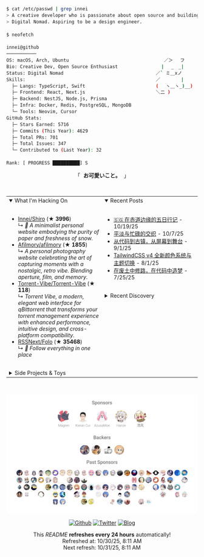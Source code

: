 ```bash
$ cat /etc/passwd | grep innei
> A creative developer who is passionate about open source and building beautiful things.
> Digital Nomad. Aspiring to be a design engineer.

$ neofetch

innei@github
───────────
OS: macOS, Arch, Ubuntu                                   ／＞　 フ
Bio: Creative Dev, Open Source Enthusiast                | 　_　_|
Status: Digital Nomad                                  ／` ミ＿xノ
Skills:                                                ／　　　　 |
  ├─ Langs: TypeScript, Swift                          (　 ヽ＿ヽ_)__)
  ├─ Frontend: React, Next.js                          ＼二 )
  ├─ Backend: NestJS, Node.js, Prisma
  ├─ Infra: Docker, Redis, PostgreSQL, MongoDB
  └─ Tools: Neovim, Cursor
GitHub Stats:
  ├─ Stars Earned: 5716
  ├─ Commits (This Year): 4629
  ├─ Total PRs: 701
  ├─ Total Issues: 347
  └─ Contributed to (Last Year): 32

Rank: [ PROGRESS ██████████] S
```

<p align="center">
  「<strong><samp> <strong>お可愛いこと。</strong> </samp></strong>」
</p>

<br />

<table>
  <tr>
    <td valign="top" width="50%">
      <details open>
        <summary>What I'm Hacking On</summary>
        <br />
          <ul><li><a href=https://github.com/Innei/Shiro target=_blank>Innei/Shiro</a> (<b>★ 3996</b>)<br>↳ <i>📜 A minimalist personal website embodying the purity of paper and freshness of snow.</i></li><li><a href=https://github.com/Afilmory/afilmory target=_blank>Afilmory/afilmory</a> (<b>★ 1855</b>)<br>↳ <i>A personal photography website celebrating the art of capturing moments with a nostalgic, retro vibe. Blending aperture, film, and memory.</i></li><li><a href=https://github.com/Torrent-Vibe/Torrent-Vibe target=_blank>Torrent-Vibe/Torrent-Vibe</a> (<b>★ 118</b>)<br>↳ <i>Torrent Vibe, a modern, elegant web interface for qBittorrent that transforms your torrent management experience with enhanced performance, intuitive design, and cross-platform compatibility.</i></li><li><a href=https://github.com/RSSNext/Folo target=_blank>RSSNext/Folo</a> (<b>★ 35468</b>)<br>↳ <i>🧡 Follow everything in one place</i></li></ul>
      </details>
      <br />
      <details>
        <summary>Side Projects & Toys</summary>
        <br />
          <ul><li><a href=https://github.com/Innei/shuffle-article target=_blank>Innei/shuffle-article</a> (<a href=https://innei.github.io/shuffle-article/ target=_blank>demo</a>) (<b>★ 165</b>)<br>↳ <i>在 DOM 上打乱文字，而非视觉上。</i></li><li><a href=https://github.com/Innei/pageproxy target=_blank>Innei/pageproxy</a> (<b>★ 0</b>)<br>↳ <i>page proxy, dynamic inject context for spa. inject context to page.</i></li><li><a href=https://github.com/Innei/candy target=_blank>Innei/candy</a> (<a href=https://candy-git-demo.innei.vercel.app/ target=_blank>demo</a>) (<b>★ 23</b>)<br>↳ <i>Simple and cute static blog generator.</i></li></ul>
      </details>
    </td>
    <td valign="top" width="50%">
      <details open>
        <summary>Recent Posts</summary>
        <br />
          <ul><li><span><a href=https://innei.in/notes/199>🇸🇬 在赤道边缘的五日行记</a></span> - 10/19/25</li><li><span><a href=https://innei.in/notes/198>平淡与忙碌的交织</a></span> - 10/7/25</li><li><span><a href=https://innei.in/notes/197>从代码到古镇，从屏幕到舞台</a></span> - 9/1/25</li><li><span><a href=https://innei.in/posts/tech/tailwindcss-v4-color-system-theme-switching-guide>TailwindCSS v4 全新颜色系统与主题切换</a></span> - 8/1/25</li><li><span><a href=https://innei.in/notes/196>在废土中修路，在代码中造梦</a></span> - 7/25/25</li></ul>
      </details>
      <br />
      <details>
        <summary>Recent Discovery</summary>
        <br />
          <ul><li><a href=https://github.com/contains-studio/agents>contains-studio/agents</a><span> sharing current agents in use</span></li><li><a href=https://github.com/brennercruvinel/CCPlugins>brennercruvinel/CCPlugins</a><span> Best Claude Code framework that actually save time. Built by a dev tired of typing "please act like a senior engineer" in every conversation.</span></li><li><a href=https://github.com/zilliztech/claude-context>zilliztech/claude-context</a><span> Code search MCP for Claude Code. Make entire codebase the context for any coding agent.</span></li><li><a href=https://github.com/6over3/exiftool>6over3/exiftool</a><span> ExifTool powered by WebAssembly to extract metadata from files in browsers and Node.js environments using zeroperl</span></li><li><a href=https://github.com/rdev/liquid-glass-react>rdev/liquid-glass-react</a><span> Apple's Liquid Glass effect for React</span></li></ul>
      </details>
    </td>
  </tr>
</table>

<br />

<p align="center">
  <a href="https://github.com/sponsors/innei">
    <img src="./sponsorkit/sponsors.svg" />
  </a>
</p>

<p align="center">
  <a href="https://github.com/innei" target="_blank"><img alt="Github" src="https://img.shields.io/badge/GitHub-181717?style=for-the-badge&logo=Github&logoColor=white" /></a> 
  <a href="https://twitter.com/__oQuery" target="_blank"><img alt="Twitter" src="https://img.shields.io/badge/twitter-1DA1F2?style=for-the-badge&logo=twitter&logoColor=white" /></a> 
  <a href="https://innei.in" target="_blank"><img alt="Blog" src="https://img.shields.io/badge/Blog-232323?style=for-the-badge&logo=rss&logoColor=white" /></a>
</p>

<p align="center">
  <samp>
    <p align=center>This <i>README</i> <b>refreshes every 24 hours</b> automatically!<br>Refreshed at: 10/30/25, 8:11 AM<br>Next refresh: 10/31/25, 8:11 AM</p>
  </samp>
</p>
